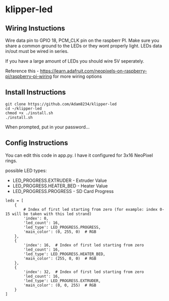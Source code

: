 # klipper-led

## Wiring Instuctions
Wire data pin to GPIO 18, PCM_CLK pin on the raspberr PI. Make sure you share a common ground to the LEDs or they wont properly light. LEDs data in/out must be wired in series.

If you have a large amount of LEDs you should wire 5V seperately.

Reference this - https://learn.adafruit.com/neopixels-on-raspberry-pi/raspberry-pi-wiring for more wiring options

## Install Instructions

```
git clone https://github.com/Adam8234/klipper-led
cd ~/klipper-led
chmod +x ./install.sh
./install.sh
```

When prompted, put in your password...

## Config Instructions
You can edit this code in app.py. I have it configured for 3x16 NeoPixel rings.

possible LED types:
* LED_PROGRESS.EXTRUDER - Extruder Value
* LED_PROGRESS.HEATER_BED - Heater Value
* LED_PROGRESS.PROGRESS - SD Card Progress

```
leds = [
    {
        # Index of first led starting from zero (for example: index 0-15 will be taken with this led strand)
        'index': 0,
        'led_count': 16,
        'led_type': LED_PROGRESS.PROGRESS,
        'main_color': (0, 255, 0)  # RGB
    },
    {
        'index': 16,  # Index of first led starting from zero
        'led_count': 16,
        'led_type': LED_PROGRESS.HEATER_BED,
        'main_color': (255, 0, 0)  # RGB
    },
    {
        'index': 32,  # Index of first led starting from zero
        'led_count': 16,
        'led_type': LED_PROGRESS.EXTRUDER,
        'main_color': (0, 0, 255)  # RGB
    }
]
```
